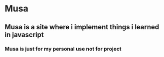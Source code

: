# Musa
## Musa is a site where i implement things i learned in javascript
### Musa is just for my personal use not for project
